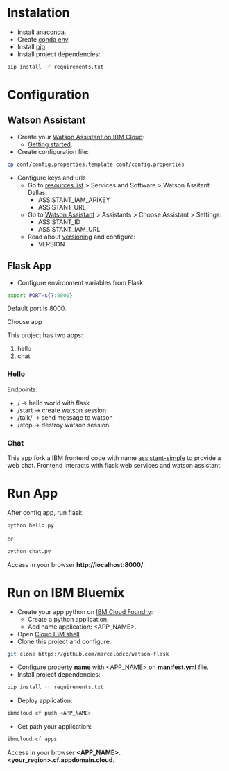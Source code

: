 # Instalation

* Install [anaconda](https://docs.anaconda.com/anaconda/install/index.html).
* Create [conda env](https://conda.io/projects/conda/en/latest/user-guide/tasks/manage-environments.html).
* Install [pip](https://docs.python.org/3/installing/index.html).
* Install project dependencies:

~~~ bash
pip install -r requirements.txt
~~~

# Configuration

## Watson Assistant

* Create your [Watson Assistant on IBM Cloud](https://cloud.ibm.com/catalog/services/watson-assistant):
	* [Getting started](https://cloud.ibm.com/docs/assistant?topic=assistant-getting-started).
* Create configuration file:

~~~ bash
cp conf/config.properties.template conf/config.properties
~~~

* Configure keys and urls
	* Go to [resources list](https://cloud.ibm.com/resources) > Services and Software > Watson Assitant Dallas:
		* ASSISTANT_IAM_APIKEY
		* ASSISTANT_URL
	* Go to [Watson Assistant](https://us-south.assistant.watson.cloud.ibm.com/instances) > Assistants > Choose Assistant > Settings:
		* ASSISTANT_ID
		* ASSISTANT_IAM_URL
	* Read about [versioning](https://github.com/watson-developer-cloud/api-guidelines/#versioning) and configure:
		* VERSION

## Flask App

* Configure environment variables from Flask:

~~~ bash
export PORT=${?:8000}
~~~

Default port is 8000.

Choose app

This project has two apps:
1. hello
1. chat

### Hello

Endpoints:
* / -> hello world with flask
* /start -> create watson session
* /talk/<message> -> send message to watson
* /stop -> destroy watson session

### Chat

This app fork a IBM frontend code with name [assistant-simple](https://github.com/watson-developer-cloud/assistant-simple) to provide a web chat. Frontend interacts with flask web services and watson assistant.

# Run App

After config app, run flask:

~~~ bash
python hello.py
~~~

or

~~~ bash
python chat.py
~~~

Access in your browser __http://localhost:8000/__.

# Run on IBM Bluemix

* Create your app python on [IBM Cloud Foundry](https://cloud.ibm.com/cloudfoundry/overview):
	* Create a python application.
	* Add name application: <APP_NAME>.
* Open [Cloud IBM shell](https://cloud.ibm.com/shell).
* Clone this project and configure.

~~~ bash
git clone https://github.com/marcelodcc/watson-flask
~~~

* Configure property __name__ with <APP_NAME> on __manifest.yml__ file.
* Install project dependencies:

~~~ bash
pip install -r requirements.txt
~~~

* Deploy application:

~~~ bash
ibmcloud cf push <APP_NAME>
~~~

* Get path your application:

~~~ bash
ibmcloud cf apps
~~~

Access in your browser __<APP_NAME>.<your_region>.cf.appdomain.cloud__.
